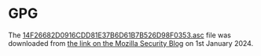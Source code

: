 # GPG

The [14F26682D0916CDD81E37B6D61B7B526D98F0353.asc](14F26682D0916CDD81E37B6D61B7B526D98F0353.asc) file was downloaded from [the link on the Mozilla Security Blog](https://blog.mozilla.org/security/2023/05/11/updated-gpg-key-for-signing-firefox-releases/) on 1st January 2024.
